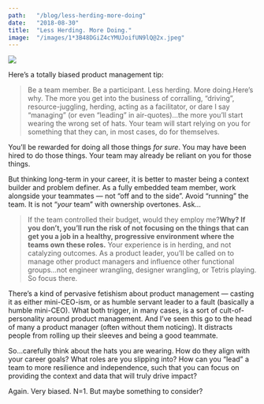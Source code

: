 ```yaml
---
path:	"/blog/less-herding-more-doing"
date:	"2018-08-30"
title:	"Less Herding. More Doing."
image:	"/images/1*3B48DGiZ4cYMUJoifUN9lQ@2x.jpeg"
---
```


![](/images/1*3B48DGiZ4cYMUJoifUN9lQ@2x.jpeg)

Here’s a totally biased product management tip:


> Be a team member. Be a participant. Less herding. More doing.Here’s why. The more you get into the business of corralling, “driving”, resource-juggling, herding, acting as a facilitator, or dare I say “managing” (or even “leading” in air-quotes)…the more you’ll start wearing the wrong set of hats. Your team will start relying on you for something that they can, in most cases, do for themselves.

You’ll be rewarded for doing all those things *for sure*. You may have been hired to do those things. Your team may already be reliant on you for those things.

But thinking long-term in your career, it is better to master being a context builder and problem definer. As a fully embedded team member, work alongside your teammates — not “off and to the side”. Avoid “running” the team. It is not “*your* team” with ownership overtones. Ask…


> If the team controlled their budget, would they employ me?**Why? If you don’t, you’ll run the risk of not focusing on the things that can get you a job in a healthy, progressive environment where the teams own these roles.** Your experience is in herding, and not catalyzing outcomes. As a product leader, you’ll be called on to manage other product managers and influence other functional groups…not engineer wrangling, designer wrangling, or Tetris playing. So focus there.

There’s a kind of pervasive fetishism about product management — casting it as either mini-CEO-ism, or as humble servant leader to a fault (basically a humble mini-CEO). What both trigger, in many cases, is a sort of cult-of-personality around product management. And I’ve seen this go to the head of many a product manager (often without them noticing). It distracts people from rolling up their sleeves and being a good teammate.

So…carefully think about the hats you are wearing. How do they align with your career goals? What roles are you slipping into? How can you “lead” a team to more resilience and independence, such that you can focus on providing the context and data that will truly drive impact?

Again. Very biased. N=1. But maybe something to consider?


